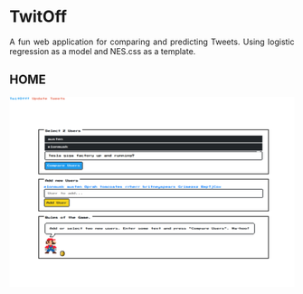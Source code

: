 # TwitOff
<p style="text-align: justify;">
A fun web application for comparing and predicting Tweets. Using logistic regression as 
a model and NES.css as a template.
</p>

<p align="center">
  <h2>HOME</h2>
  <img src="https://raw.githubusercontent.com/andronikmk/TwitOff/master/img/home.png">
</p>
